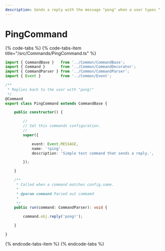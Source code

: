 ```yaml
---
description: Sends a reply with the message "pong" when a user types "!ping".
---
```


# PingCommand

{% code-tabs %}
{% code-tabs-item title="/src/Commands/PingCommand.ts" %}
```typescript
import { CommandBase }   from '../Common/CommandBase';
import { Command }       from '../Common/CommandDecorator';
import { CommandParser } from '../Common/CommandParser';
import { Event }         from '../Common/Event';

/**
 * Replies back to the user with "pong!"
 */
@Command
export class PingCommand extends CommandBase {

    public constructor() {

        //
        // Set this commands configuration.
        //
        super({

            event: Event.MESSAGE,
            name: '!ping',
            description: 'Simple test command that sends a reply.',

        });

    }

    /**
     * Called when a command matches config.name.
     *
     * @param command Parsed out commamd
     *
     */
    public run(command: CommandParser): void {

        command.obj.reply('pong!');

    }

}
```
{% endcode-tabs-item %}
{% endcode-tabs %}

